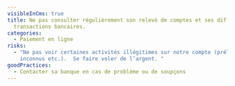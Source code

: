 ```yaml
---
visibleInCms: true
title: Ne pas consulter régulièrement son relevé de comptes et ses différentes
  transactions bancaires.
categories:
  - Paiement en ligne
risks:
  - "Ne pas voir certaines activités illégitimes sur notre compte (prélèvements
    inconnus etc.).  Se faire voler de l’argent. "
goodPractices:
  - Contacter sa banque en cas de problème ou de soupçons
---
```

